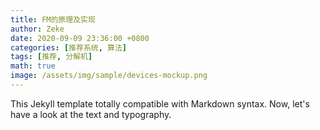 ```yaml
---
title: FM的原理及实现
author: Zeke
date: 2020-09-09 23:36:00 +0800
categories: [推荐系统, 算法]
tags: [推荐, 分解机]
math: true
image: /assets/img/sample/devices-mockup.png
---
```


This Jekyll template totally compatible with Markdown syntax. Now, let's have a look at the text and typography.

